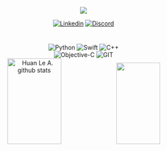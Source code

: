 
<p align="center">
    <img src="https://readme-typing-svg.herokuapp.com?font=IBM+Plex+Mono&size=45&duration=1000&pause=1000&color=F75656&background=38D4ED00&width=650&height=120&lines=Huan+Le+Anh!+++++Hollaaaa!!!+;Swift+%7C+iOS+Developer">
 
  </a>
</p>



<div align="center">


[![Linkedin](https://img.shields.io/badge/LinkedIn-F75656?style=for-the-badge&logo=linkedin&logoColor=white)](https://www.linkedin.com/in/huanleanh/)
[![Discord](https://img.shields.io/badge/Discord-F75656?style=for-the-badge&logo=discord&logoColor=white)](https://discord.com/channels/@nil)


<h1></h1>


<div style="display: inline_block">
  <img align="align" alt="Python" src="https://img.shields.io/badge/Python-F75656?style=for-the-badge&logo=python&logoColor=white"/>
  <img align="align" alt="Swift" src="https://img.shields.io/badge/Swift-F75656?style=for-the-badge&logo=swift&logoColor=white"/>
  <img align="align" alt="C++" src="https://img.shields.io/badge/C++-F75656?style=for-the-badge&logo=cplusplus&logoColor=white"/><br/>
  <img align="align" alt="Objective-C" src="https://img.shields.io/badge/Objective C-F75656?style=for-the-badge&logo=objc&logoColor=black"/>
  <img align="align" alt="GIT" src="https://img.shields.io/badge/Git-F75656?style=for-the-badge&logo=git&logoColor=white"/>  
   

</div>



<div align="center">  
  <img width="50%" height="200px" src="https://github-readme-stats.vercel.app/api?username=huanleanh&show_icons=true&count_private=true&hide_border=true&title_color=F75656&icon_color=F75656&text_color=F75656&bg_color=0d1117" alt="Huan Le A. github stats" /> 
  <img width="45%" height="190px" src="https://github-readme-stats.vercel.app/api/top-langs/?username=huanleanh&size_weight=0.1&count_weight=1&hide=css&layout=compact&hide_border=true&title_color=F75656&text_color=F75656&bg_color=0d1117"/>
</div>
